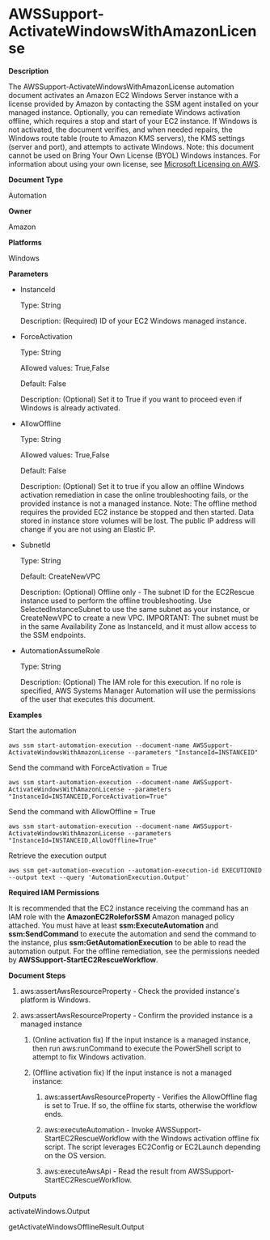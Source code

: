 # AWSSupport\-ActivateWindowsWithAmazonLicense<a name="automation-awssupport-activatewindowswithamazonlicense"></a>

 **Description** 

The AWSSupport\-ActivateWindowsWithAmazonLicense automation document activates an Amazon EC2 Windows Server instance with a license provided by Amazon by contacting the SSM agent installed on your managed instance\. Optionally, you can remediate Windows activation offline, which requires a stop and start of your EC2 instance\. If Windows is not activated, the document verifies, and when needed repairs, the Windows route table \(route to Amazon KMS servers\), the KMS settings \(server and port\), and attempts to activate Windows\. Note: this document cannot be used on Bring Your Own License \(BYOL\) Windows instances\. For information about using your own license, see [Microsoft Licensing on AWS](https://aws.amazon.com/windows/resources/licensing/)\. 

 **Document Type** 

Automation

 **Owner** 

Amazon

 **Platforms** 

Windows

 **Parameters** 
+ InstanceId

  Type: String

  Description: \(Required\) ID of your EC2 Windows managed instance\.
+ ForceActivation

  Type: String

  Allowed values: True,False

  Default: False

  Description: \(Optional\) Set it to True if you want to proceed even if Windows is already activated\.
+ AllowOffline

  Type: String

  Allowed values: True,False

  Default: False

  Description: \(Optional\) Set it to true if you allow an offline Windows activation remediation in case the online troubleshooting fails, or the provided instance is not a managed instance\. Note: The offline method requires the provided EC2 instance be stopped and then started\. Data stored in instance store volumes will be lost\. The public IP address will change if you are not using an Elastic IP\.
+ SubnetId

  Type: String

  Default: CreateNewVPC

  Description: \(Optional\) Offline only \- The subnet ID for the EC2Rescue instance used to perform the offline troubleshooting\. Use SelectedInstanceSubnet to use the same subnet as your instance, or CreateNewVPC to create a new VPC\. IMPORTANT: The subnet must be in the same Availability Zone as InstanceId, and it must allow access to the SSM endpoints\.
+ AutomationAssumeRole

  Type: String

  Description: \(Optional\) The IAM role for this execution\. If no role is specified, AWS Systems Manager Automation will use the permissions of the user that executes this document\.

 **Examples** 

Start the automation

```
aws ssm start-automation-execution --document-name AWSSupport-ActivateWindowsWithAmazonLicense --parameters "InstanceId=INSTANCEID"
```

Send the command with ForceActivation = True

```
aws ssm start-automation-execution --document-name AWSSupport-ActivateWindowsWithAmazonLicense --parameters "InstanceId=INSTANCEID,ForceActivation=True"
```

Send the command with AllowOffline = True

```
aws ssm start-automation-execution --document-name AWSSupport-ActivateWindowsWithAmazonLicense --parameters "InstanceId=INSTANCEID,AllowOffline=True"
```

Retrieve the execution output

```
aws ssm get-automation-execution --automation-execution-id EXECUTIONID --output text --query 'AutomationExecution.Output'
```

 **Required IAM Permissions** 

It is recommended that the EC2 instance receiving the command has an IAM role with the **AmazonEC2RoleforSSM** Amazon managed policy attached\. You must have at least **ssm:ExecuteAutomation** and **ssm:SendCommand** to execute the automation and send the command to the instance, plus **ssm:GetAutomationExecution** to be able to read the automation output\. For the offline remediation, see the permissions needed by **AWSSupport\-StartEC2RescueWorkflow**\.

 **Document Steps** 

1. aws:assertAwsResourceProperty \- Check the provided instance's platform is Windows\.

1. aws:assertAwsResourceProperty \- Confirm the provided instance is a managed instance

   1. \(Online activation fix\) If the input instance is a managed instance, then run aws:runCommand to execute the PowerShell script to attempt to fix Windows activation\.

   1. \(Offline activation fix\) If the input instance is not a managed instance:

      1. aws:assertAwsResourceProperty \- Verifies the AllowOffline flag is set to True\. If so, the offline fix starts, otherwise the workflow ends\.

      1. aws:executeAutomation \- Invoke AWSSupport\-StartEC2RescueWorkflow with the Windows activation offline fix script\. The script leverages EC2Config or EC2Launch depending on the OS version\.

      1. aws:executeAwsApi \- Read the result from AWSSupport\-StartEC2RescueWorkflow\.

 **Outputs** 

activateWindows\.Output

getActivateWindowsOfflineResult\.Output